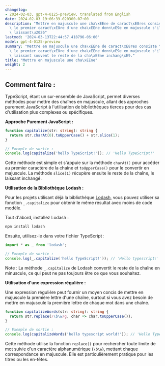 ```yaml
---
changelog:
- 2024-02-03, gpt-4-0125-preview, translated from English
date: 2024-02-03 19:06:39.020300-07:00
description: "Mettre en majuscule une cha\xEEne de caract\xE8res consiste \xE0 modifier\
  \ le premier caract\xE8re d'une cha\xEEne donn\xE9e en majuscule s'il est en minuscule,\
  \ laissant\u2026"
lastmod: '2024-03-13T22:44:57.418796-06:00'
model: gpt-4-0125-preview
summary: "Mettre en majuscule une cha\xEEne de caract\xE8res consiste \xE0 modifier\
  \ le premier caract\xE8re d'une cha\xEEne donn\xE9e en majuscule s'il est en minuscule,\
  \ laissant souvent le reste de la cha\xEEne inchang\xE9."
title: "Mettre en majuscule une cha\xEEne"
weight: 2
---
```


## Comment faire :
TypeScript, étant un sur-ensemble de JavaScript, permet diverses méthodes pour mettre des chaînes en majuscule, allant des approches purement JavaScript à l'utilisation de bibliothèques tierces pour des cas d'utilisation plus complexes ou spécifiques.

**Approche Purement JavaScript :**

```typescript
function capitalize(str: string): string {
  return str.charAt(0).toUpperCase() + str.slice(1);
}

// Exemple de sortie :
console.log(capitalize('hello TypeScript!')); // 'Hello TypeScript!'
```

Cette méthode est simple et s'appuie sur la méthode `charAt()` pour accéder au premier caractère de la chaîne et `toUpperCase()` pour le convertir en majuscule. La méthode `slice(1)` récupère ensuite le reste de la chaîne, le laissant inchangé.

**Utilisation de la Bibliothèque Lodash :**

Pour les projets utilisant déjà la bibliothèque [Lodash](https://lodash.com/), vous pouvez utiliser sa fonction `_.capitalize` pour obtenir le même résultat avec moins de code modèle.

Tout d'abord, installez Lodash :

```bash
npm install lodash
```

Ensuite, utilisez-le dans votre fichier TypeScript :

```typescript
import * as _ from 'lodash';

// Exemple de sortie :
console.log(_.capitalize('hello TypeScript!')); // 'Hello typescript!'
```

Note : La méthode `_.capitalize` de Lodash convertit le reste de la chaîne en minuscule, ce qui peut ne pas toujours être ce que vous souhaitez.

**Utilisation d'une expression régulière :**

Une expression régulière peut fournir un moyen concis de mettre en majuscule la première lettre d'une chaîne, surtout si vous avez besoin de mettre en majuscule la première lettre de chaque mot dans une chaîne.

```typescript
function capitalizeWords(str: string): string {
  return str.replace(/\b\w/g, char => char.toUpperCase());
}

// Exemple de sortie :
console.log(capitalizeWords('hello typescript world!')); // 'Hello Typescript World!'
```

Cette méthode utilise la fonction `replace()` pour rechercher toute limite de mot suivie d'un caractère alphanumérique (`\b\w`), mettant chaque correspondance en majuscule. Elle est particulièrement pratique pour les titres ou les en-têtes.
